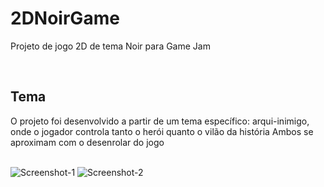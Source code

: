 # 2DNoirGame
<p>Projeto de jogo 2D de tema Noir para Game Jam</p>
<br>
<h2>Tema</h2>
<p>O projeto foi desenvolvido a partir de um tema específico: arqui-inimigo, onde o jogador controla tanto o herói quanto o vilão da história Ambos se aproximam com o desenrolar do jogo</p>
<br>
<img src="https://i.ibb.co/NrsV7G2/Screenshot-1.png" alt="Screenshot-1" border="0">
<img src="https://i.ibb.co/FzfgZQ6/Screenshot-2.png" alt="Screenshot-2" border="0">

